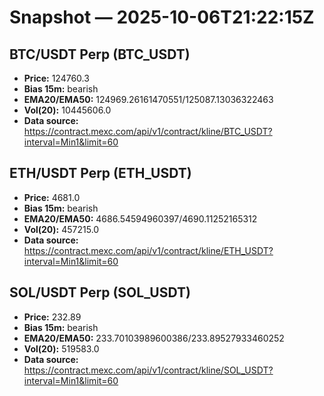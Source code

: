 # Snapshot — 2025-10-06T21:22:15Z

## BTC/USDT Perp (BTC_USDT)
- **Price:** 124760.3
- **Bias 15m:** bearish
- **EMA20/EMA50:** 124969.26161470551/125087.13036322463
- **Vol(20):** 10445606.0
- **Data source:** https://contract.mexc.com/api/v1/contract/kline/BTC_USDT?interval=Min1&limit=60

## ETH/USDT Perp (ETH_USDT)
- **Price:** 4681.0
- **Bias 15m:** bearish
- **EMA20/EMA50:** 4686.54594960397/4690.11252165312
- **Vol(20):** 457215.0
- **Data source:** https://contract.mexc.com/api/v1/contract/kline/ETH_USDT?interval=Min1&limit=60

## SOL/USDT Perp (SOL_USDT)
- **Price:** 232.89
- **Bias 15m:** bearish
- **EMA20/EMA50:** 233.70103989600386/233.89527933460252
- **Vol(20):** 519583.0
- **Data source:** https://contract.mexc.com/api/v1/contract/kline/SOL_USDT?interval=Min1&limit=60
